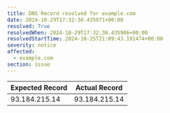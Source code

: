 ```yaml
---
title: DNS Record resolved for example.com
date: 2024-10-29T17:32:30.435971+00:00
resolved: True
resolvedWhen: 2024-10-29T17:32:30.435986+00:00
resolvedStartTime: 2024-10-25T21:09:43.191474+00:00
severity: notice
affected:
  - example.com
section: issue
---
```


| Expected Record  | Actual Record  |
|------------------|----------------|
| 93.184.215.14 | 93.184.215.14 |
